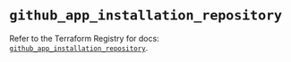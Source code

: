 # `github_app_installation_repository`

Refer to the Terraform Registry for docs: [`github_app_installation_repository`](https://registry.terraform.io/providers/integrations/github/6.2.3/docs/resources/app_installation_repository).
